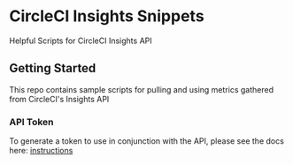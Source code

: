 # CircleCI Insights Snippets
Helpful Scripts for CircleCI Insights API

## Getting Started
This repo contains sample scripts for pulling and using metrics gathered from CircleCI's Insights API

### API Token
To generate a token to use in conjunction with the API, please see the docs here: [instructions](https://circleci.com/docs/2.0/managing-api-tokens/#creating-a-personal-api-token)
